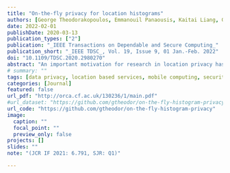 ```yaml
---
title: "On-the-fly privacy for location histograms"
authors: [George Theodorakopoulos, Emmanouil Panaousis, Kaitai Liang, George Loukas.]
date: 2022-02-01
publishDate: 2020-03-13
publication_types: ["2"]
publication: "_IEEE Transactions on Dependable and Secure Computing_"
publication_short: "_IEEE TDSC_, Vol. 19, Issue 9, 01 Jan.-Feb. 2022"
doi: "10.1109/TDSC.2020.2980270"
abstract: "An important motivation for research in location privacy has been to protect against user profiling, i.e., inferring a user's political affiliation, wealth level, sexual preferences, religious beliefs and other sensitive attributes. Existing approaches focus on distorting or suppressing individual locations, but we argue that, for directly protecting against profiling, it is more appropriate to focus on the frequency with which various locations are visited - in other words, the histogram of a user's locations. We introduce and explore a new privacy notion for location histograms, in which the user chooses a target histogram that she wants to avoid or to resemble by obfuscating her location visits. For example, she may want to avoid looking wealthy or to resemble a health conscious person. We describe how to design concrete privacy mechanisms that operate under different assumptions on e.g. the user's mobility, including provably optimal mechanisms. We use a mobility dataset with 1083 users to illustrate how these mechanisms achieve privacy while minimizing the quality loss caused by the location obfuscation, in the context of two types of Location-Based Services: nearest-PoI, and geofence."
# summary: ""
tags: [data privacy, location based services, mobile computing, security of data]
categories: [Journal]
featured: false
url_pdf: "http://orca.cf.ac.uk/130236/1/main.pdf"
#url_dataset: "https://github.com/gtheodor/on-the-fly-histogram-privacy"
url_code: "https://github.com/gtheodor/on-the-fly-histogram-privacy"
image:
  caption: ""
  focal_point: ""
  preview_only: false
projects: []
slides: ""
note: "(JCR IF 2021: 6.791, SJR: Q1)"

---
```

